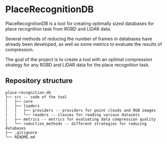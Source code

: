 # PlaceRecognitionDB
PlaceRecognitionDB is a tool for creating optimally sized databases for place recognition task from RGBD and LiDAR data.

Several methods of reducing the number of frames in databases have already been developed, as well as some metrics to evaluate the results of compression.

The goal of the project is to create a tool with an optimal compression strategy for any RGBD and LiDAR data for the place recognition task.

## Repository structure
```
place-recognition-db
├── src -- code of the tool
|   ├── core
|   ├── loaders
|   |   ├── providers -- providers for point clouds and RGB images
|   |   └── readers -- classes for reading various datasets
|   ├── metrics -- metrics for evaluating data compression quality
|   └── reduction_methods -- different strategies for reducing databases
├── .gitignore
└── README.md
```



